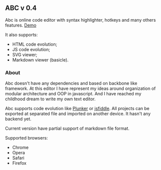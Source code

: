 ## ABC v 0.4
Abc is online code editor with syntax highlighter, hotkeys and many others features.
[Demo](https://nmalcev.github.io/abc/)

It also supports:
- HTML code evolution;
- JS code evolution;
- SVG viewer;
- Markdown viewer (basicle).

### About
Abc doesn't have any dependencies and based on backbone like framework. 
At this editor I have represent my ideas around organization of modular architecture and OOP in javascript.
And I have reached my childhood dream to write my own text editor.

Abc supports code evolution like [Plunker](http://plnkr.co/) or [jsfiddle](https://jsfiddle.net/).
All projects can be exported at separated file and imported on another device. It hasn't any backend yet.

Current version have partial support of markdown file format.

Supported browsers:
- Chrome
- Opera
- Safari
- Firefox
